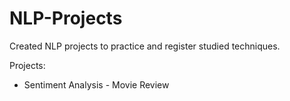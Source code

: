 # NLP-Projects
Created NLP projects to practice and register studied techniques.

Projects:
- Sentiment Analysis - Movie Review
